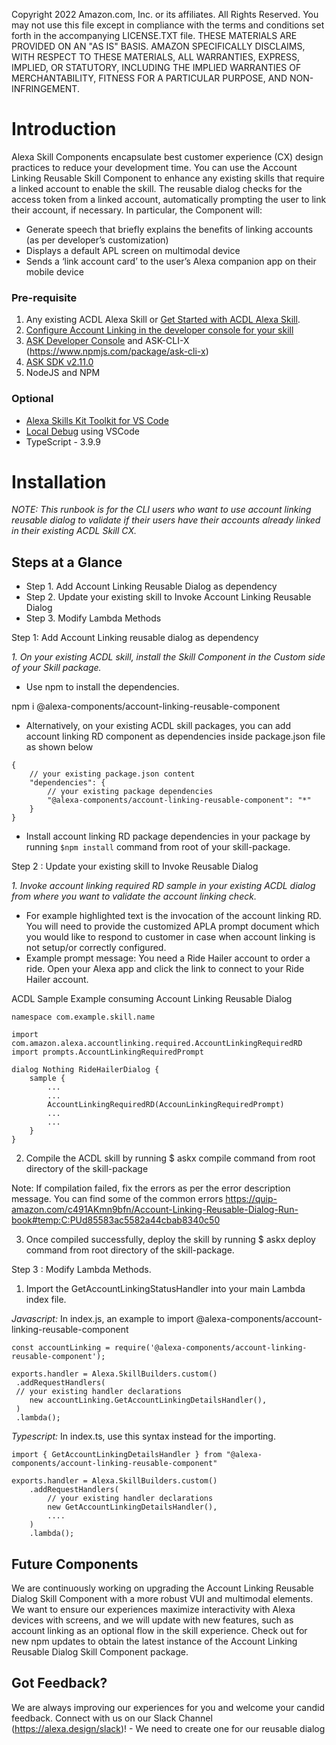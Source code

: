 Copyright 2022 Amazon.com, Inc. or its affiliates. All Rights Reserved. You may not use this file except in compliance with the terms and conditions set forth in the accompanying LICENSE.TXT file. THESE MATERIALS ARE PROVIDED ON AN "AS IS" BASIS. AMAZON SPECIFICALLY DISCLAIMS, WITH RESPECT TO THESE MATERIALS, ALL WARRANTIES, EXPRESS, IMPLIED, OR STATUTORY, INCLUDING THE IMPLIED WARRANTIES OF MERCHANTABILITY, FITNESS FOR A PARTICULAR PURPOSE, AND NON-INFRINGEMENT.


# Introduction

Alexa Skill Components encapsulate best customer experience (CX) design practices to reduce your development time. You can use the Account Linking Reusable Skill Component to enhance any existing skills that require a linked account to enable the skill. The reusable dialog checks for the access token from a linked account, automatically prompting the user to link their account, if necessary. In particular, the Component will:

* Generate speech that briefly explains the benefits of linking accounts (as per developer’s customization)
* Displays a default APL screen on multimodal device
* Sends a ‘link account card’ to the user’s Alexa companion app on their mobile device

### Pre-requisite 

1. Any existing ACDL Alexa Skill or [Get Started with ACDL Alexa Skill](https://developer.amazon.com/en-US/docs/alexa/conversations/acdl-get-started.html). 
2. [Configure Account Linking in the developer console for your skill](https://developer.amazon.com/en-US/docs/alexa/account-linking/steps-to-implement-account-linking.html#step-2-configure-account-linking-in-the-developer-console)
3. [ASK Developer Console](https://developer.amazon.com/alexa/console/ask) and ASK-CLI-X (https://www.npmjs.com/package/ask-cli-x)
4. [ASK SDK v2.11.0](https://www.npmjs.com/package/ask-sdk)
5. NodeJS and NPM

### Optional

* [Alexa Skills Kit Toolkit for VS Code](https://marketplace.visualstudio.com/items?itemName=ask-toolkit.alexa-skills-kit-toolkit)
* [Local Debug](https://developer.amazon.com/en-US/docs/alexa/ask-toolkit/vs-code-testing-simulator.html) using VSCode
* TypeScript - 3.9.9

# Installation

*NOTE: This runbook is for the CLI users who want to use account linking reusable dialog to validate if their users have their accounts already linked in their existing ACDL Skill CX.*

## Steps at a Glance

* Step 1. Add Account Linking Reusable Dialog as dependency
* Step 2. Update your existing skill to Invoke Account Linking Reusable Dialog 
* Step 3. Modify Lambda Methods

Step 1: Add Account Linking reusable dialog as dependency

*1. On your existing ACDL skill, install the Skill Component in the Custom side of your Skill package.*

* Use npm to install the dependencies.

npm i @alexa-components/account-linking-reusable-component

* Alternatively, on your existing ACDL skill packages, you can add account linking RD component as dependencies inside package.json file as shown below

```
{
    // your existing package.json content
    "dependencies": {
        // your existing package dependencies
        "@alexa-components/account-linking-reusable-component": "*"
    }
} 
```
* Install account linking RD package dependencies in your package by running `$npm install` command from root of your skill-package.

Step 2 : Update your existing skill to Invoke Reusable Dialog

*1. Invoke account linking required RD sample in your existing ACDL dialog from where you want to validate the account linking check.* 

* For example highlighted text is the invocation of the account linking RD. You will need to provide the customized APLA prompt document which you would like to respond to customer in case when account linking is not setup/or correctly configured. 
* Example prompt message: You need a Ride Hailer account to order a ride. Open your Alexa app and click the link to connect to your Ride Hailer account.

ACDL Sample Example consuming Account Linking Reusable Dialog
```
namespace com.example.skill.name

import com.amazon.alexa.accountlinking.required.AccountLinkingRequiredRD
import prompts.AccountLinkingRequiredPrompt

dialog Nothing RideHailerDialog {
    sample {
        ...
        ...
        AccountLinkingRequiredRD(AccounLinkingRequiredPrompt)
        ...
        ...
    }
}
```
2. Compile the ACDL skill by running  $ askx compile  command from root directory of the skill-package

Note: If compilation failed, fix the errors as per the error description message. You can find some of the common errors https://quip-amazon.com/c491AKmn9bfn/Account-Linking-Reusable-Dialog-Run-book#temp:C:PUd85583ac5582a44cbab8340c50

3. Once compiled successfully, deploy the skill by running  $ askx deploy  command from root directory of the skill-package.

Step 3 : Modify Lambda Methods.

1. Import the GetAccountLinkingStatusHandler  into your main Lambda index file.

*Javascript:* In index.js, an example to import @alexa-components/account-linking-reusable-component
```
const accountLinking = require('@alexa-components/account-linking-reusable-component');

exports.handler = Alexa.SkillBuilders.custom()
 .addRequestHandlers(
 // your existing handler declarations
    new accountLinking.GetAccountLinkingDetailsHandler(),
 )
 .lambda();
```
*Typescript:* In index.ts, use this syntax instead for the importing.
```
import { GetAccountLinkingDetailsHandler } from "@alexa-components/account-linking-reusable-component"

exports.handler = Alexa.SkillBuilders.custom()
    .addRequestHandlers(
        // your existing handler declarations
        new GetAccountLinkingDetailsHandler(),
        ....
    )
    .lambda();
```
## Future Components

We are continuously working on upgrading the Account Linking Reusable Dialog Skill Component with a more robust VUI and multimodal elements. We want to ensure our experiences maximize interactivity with Alexa devices with screens, and we will update with new features, such as account linking as an optional flow in the skill experience.
Check out for new npm updates to obtain the latest instance of the Account Linking Reusable Dialog Skill Component package. 


## Got Feedback?

We are always improving our experiences for you and welcome your candid feedback. Connect with us on our Slack Channel (https://alexa.design/slack)! - We need to create one for our reusable dialog
